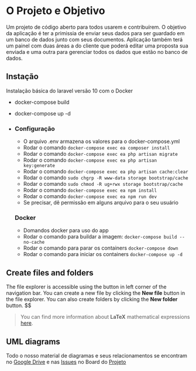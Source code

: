 # O Projeto e Objetivo

Um projeto de código aberto para todos usarem e contribuírem.
O objetivo da aplicação é ter a primissia de enviar seus dados para ser guardado em um banco de dados junto com seus documentos.
Aplicação também terá um painel com duas áreas a do cliente que poderá editar uma proposta sua enviada e uma outra para gerenciar
todos os dados que estão no banco de dados.

## Instação
Instalação básica do laravel versão 10 com o Docker
 - docker-compose build
 - docker-compose up -d	
 - 
	 ### Configuração 
	 - O arquivo .env armazena os valores para o docker-compose.yml
	 - Rodar o comando `docker-compose exec ea composer install`
	 - Rodar o comando `docker-compose exec ea php artisan migrate`
	 - Rodar o comando `docker-compose exec ea php artisan key:generate`
	 - Rodar o comando `docker-compose exec ea php artisan cache:clear`
	 - Rodar o comando `sudo chgrp -R www-data storage bootstrap/cache`
	 - Rodar o comando `sudo chmod -R ug+rwx storage bootstrap/cache`
	 - Rodar o comando `docker-compose exec ea npm install`
     - Rodar o comando `docker-compose exec ea npm run dev`
	 - Se precisar, dê permissão em alguns arquivo para o seu usuário

	  ### Docker 
	 - Domandos docker para uso do app
	 - Rodar o comando para buildar a imagem: `docker-compose build --no-cache`
	 - Rodar o comando para parar os containers `docker-compose down`
	 - Rodar o comando para iniciar os containers `docker-compose up -d`

## Create files and folders

The file explorer is accessible using the button in left corner of the navigation bar. You can create a new file by clicking the **New file** button in the file explorer. You can also create folders by clicking the **New folder** button.
$$

> You can find more information about **LaTeX** mathematical expressions [here](http://meta.math.stackexchange.com/questions/5020/mathjax-basic-tutorial-and-quick-reference).


## UML diagrams

Todo o nosso material de diagramas e seus relacionamentos se encontram no [Google Drive](https://drive.google.com/drive/u/1/folders/1fyMmkkZiwzbafcM9X1VycNyDkR2N2nuH) e nas [Issues](https://github.com/Junior-Shyko/escolhaazul/issues) no Board do [Projeto](https://github.com/users/Junior-Shyko/projects/5)


